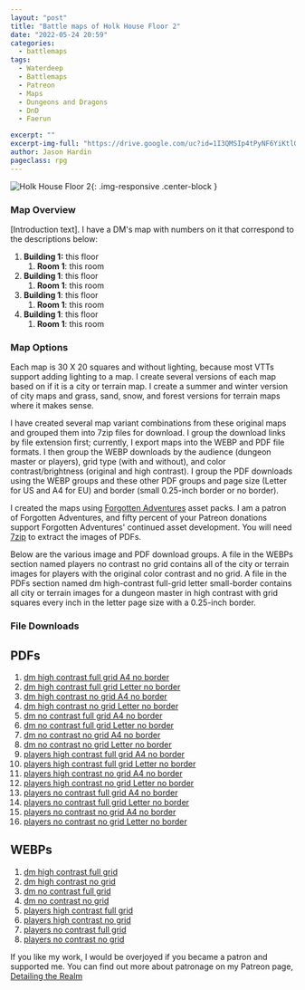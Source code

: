 ```yaml
---
layout: "post"
title: "Battle maps of Holk House Floor 2"
date: "2022-05-24 20:59"
categories:
  - battlemaps
tags:
  - Waterdeep
  - Battlemaps
  - Patreon
  - Maps
  - Dungeons and Dragons
  - DnD
  - Faerun

excerpt: ""
excerpt-img-full: "https://drive.google.com/uc?id=1I3QMSIp4tPyNF6YiKtlQLiyKYypmDI4q"
author: Jason Hardin
pageclass: rpg
---
```


![Holk House Floor 2](https://drive.google.com/uc?id=1I3QMSIp4tPyNF6YiKtlQLiyKYypmDI4q){: .img-responsive .center-block }

### Map Overview

[Introduction text]. I have a DM's map with numbers on it that correspond to the descriptions below:

1. **Building 1:** this floor
   1. **Room 1**: this room
1. **Building 1**: this floor
   1. **Room 1**: this room
1. **Building 1**: this floor
   1. **Room 1**: this room
1. **Building 1**: this floor
   1. **Room 1**: this room

### Map Options

Each map is 30 X 20 squares and without lighting, because most VTTs support adding lighting to a map. I create several versions of each map based on if it is a city or terrain map. I create a summer and winter version of city maps and grass, sand, snow, and forest versions for terrain maps where it makes sense.

I have created several map variant combinations from these original maps and grouped them into 7zip files for download. I group the download links by file extension first; currently, I export maps into the WEBP and PDF file formats. I then group the WEBP downloads by the audience (dungeon master or players), grid type (with and without), and color contrast/brightness (original and high contrast). I group the PDF downloads using the WEBP groups and these other PDF groups and page size (Letter for US and A4 for EU) and border (small 0.25-inch border or no border).

I created the maps using [Forgotten Adventures](https://www.patreon.com/forgottenadventures/) asset packs. I am a patron of Forgotten Adventures, and fifty percent of your Patreon donations support Forgotten Adventures' continued asset development. You will need [7zip](https://www.7-zip.org) to extract the images of PDFs.

Below are the various image and PDF download groups. A file in the WEBPs section named players no contrast no grid contains all of the city or terrain images for players with the original color contrast and no grid. A file in the PDFs section named dm high-contrast full-grid letter small-border contains all city or terrain images for a dungeon master in high contrast with grid squares every inch in the letter page size with a 0.25-inch border.

### File Downloads

## PDFs 
1. [dm high contrast full grid A4 no border](https://dtr.jasonhardin.com/cujq)
1. [dm high contrast full grid Letter no border](https://dtr.jasonhardin.com/6Bt1)
1. [dm high contrast no grid A4 no border](https://dtr.jasonhardin.com/314G)
1. [dm high contrast no grid Letter no border](https://dtr.jasonhardin.com/UHek)
1. [dm no contrast full grid A4 no border](https://dtr.jasonhardin.com/uMqL)
1. [dm no contrast full grid Letter no border](https://dtr.jasonhardin.com/bHXs)
1. [dm no contrast no grid A4 no border](https://dtr.jasonhardin.com/xzjh)
1. [dm no contrast no grid Letter no border](https://dtr.jasonhardin.com/gErc)
1. [players high contrast full grid A4 no border](https://dtr.jasonhardin.com/AmoC)
1. [players high contrast full grid Letter no border](https://dtr.jasonhardin.com/QftJ)
1. [players high contrast no grid A4 no border](https://dtr.jasonhardin.com/6gNP)
1. [players high contrast no grid Letter no border](https://dtr.jasonhardin.com/j6AH)
1. [players no contrast full grid A4 no border](https://dtr.jasonhardin.com/TC9c)
1. [players no contrast full grid Letter no border](https://dtr.jasonhardin.com/aokz)
1. [players no contrast no grid A4 no border](https://dtr.jasonhardin.com/p5Du)
1. [players no contrast no grid Letter no border](https://dtr.jasonhardin.com/ZYqg)
## WEBPs 
1. [dm high contrast full grid](https://dtr.jasonhardin.com/e5ts)
1. [dm high contrast no grid](https://dtr.jasonhardin.com/dhxW)
1. [dm no contrast full grid](https://dtr.jasonhardin.com/GZis)
1. [dm no contrast no grid](https://dtr.jasonhardin.com/kn87)
1. [players high contrast full grid](https://dtr.jasonhardin.com/K6mu)
1. [players high contrast no grid](https://dtr.jasonhardin.com/Cto8)
1. [players no contrast full grid](https://dtr.jasonhardin.com/Ntv7)
1. [players no contrast no grid](https://dtr.jasonhardin.com/1Y77)


If you like my work, I would be overjoyed if you became a patron and supported me. You can find out more about patronage on my Patreon page, [Detailing the Realm](https://www.patreon.com/detailingtherealm)

